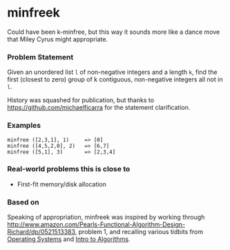 minfreek
========

Could have been k-minfree, but this way it sounds more like a dance
move that Miley Cyrus might appropriate.

### Problem Statement

Given an unordered list `l` of non-negative integers and a length `k`,
find the first (closest to zero) group of k contiguous, non-negative
integers all not in `l`.

History was squashed for publication, but thanks to
https://github.com/michaelficarra for the statement clarification.

### Examples

```
minfree ([2,3,1], 1)     => [0]
minfree ([4,5,2,0], 2)   => [6,7]
minfree ([5,1], 3)       => [2,3,4]
```

### Real-world problems this is close to

* First-fit memory/disk allocation

### Based on

Speaking of appropriation, minfreek was inspired by working through
http://www.amazon.com/Pearls-Functional-Algorithm-Design-Richard/dp/0521513383,
problem 1, and recalling various tidbits from
[Operating Systems](http://www.ittc.ku.edu/~kulkarni/) and
[Intro to Algorithms](http://people.eecs.ku.edu/~kinners/).
